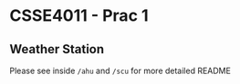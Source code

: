 # CSSE4011 - Prac 1
## Weather Station

Please see inside `/ahu` and `/scu` for more detailed README
